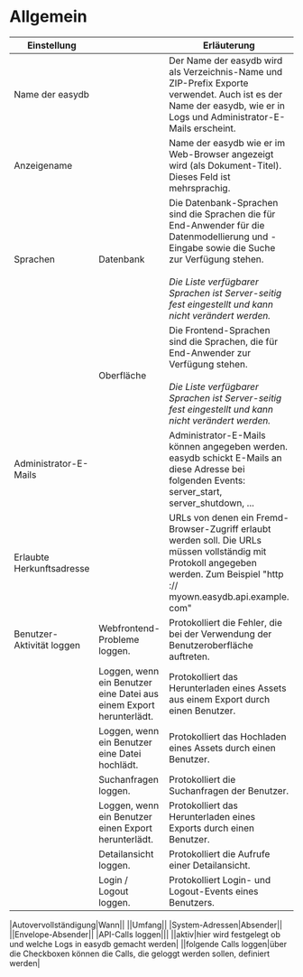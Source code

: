 # Allgemein


|Einstellung | | Erläuterung |
|------|--|--------|
|Name der easydb| | Der Name der easydb wird als Verzeichnis-Name und ZIP-Prefix Exporte verwendet. Auch ist es der Name der easydb, wie er in Logs und Administrator-E-Mails erscheint. |
|Anzeigename | | Name der easydb wie er im Web-Browser angezeigt wird (als Dokument-Titel). Dieses Feld ist mehrsprachig. |
|Sprachen | Datenbank | Die Datenbank-Sprachen sind die Sprachen die für End-Anwender für die Datenmodellierung und -Eingabe sowie die Suche zur Verfügung stehen. <br><br>_Die Liste verfügbarer Sprachen ist Server-seitig fest eingestellt und kann nicht verändert werden._ |
|  | Oberfläche | Die Frontend-Sprachen sind die Sprachen, die für End-Anwender zur Verfügung stehen. <br><br>_Die Liste verfügbarer Sprachen ist Server-seitig fest eingestellt und kann nicht verändert werden._|
|Administrator-E-Mails| |Administrator-E-Mails können angegeben werden. easydb schickt E-Mails an diese Adresse bei folgenden Events: server_start, server_shutdown, ...|
|Erlaubte Herkunftsadresse| |URLs von denen ein Fremd-Browser-Zugriff erlaubt werden soll. Die URLs müssen vollständig mit Protokoll angegeben werden. Zum Beispiel "​​http :// myown.easydb.api.example. com" |
|Benutzer-Aktivität loggen |Webfrontend-Probleme loggen. |Protokolliert die Fehler, die bei der Verwendung der Benutzeroberfläche auftreten. |
| |Loggen, wenn ein Benutzer eine Datei aus einem Export herunterlädt. |Protokolliert das Herunterladen eines Assets aus einem Export durch einen Benutzer. |
| |Loggen, wenn ein Benutzer eine Datei hochlädt. |Protokolliert das Hochladen eines Assets durch einen Benutzer. |
| |Suchanfragen loggen. |Protokolliert die Suchanfragen der Benutzer. |
| |Loggen, wenn ein Benutzer einen Export herunterlädt. |Protokolliert das Herunterladen eines Exports durch einen Benutzer. |
| |Detailansicht loggen. |Protokolliert die Aufrufe einer Detailansicht. |
| |Login / Logout loggen. |Protokolliert Login- und Logout-Events eines Benutzers. |




|Autovervollständigung|Wann||
||Umfang||
|System-Adressen|Absender||
||Envelope-Absender||
|API-Calls loggen|||
||aktiv|hier wird festgelegt ob und welche Logs in easydb gemacht werden|
||folgende Calls loggen|über die Checkboxen können die Calls, die geloggt werden sollen, definiert werden|

